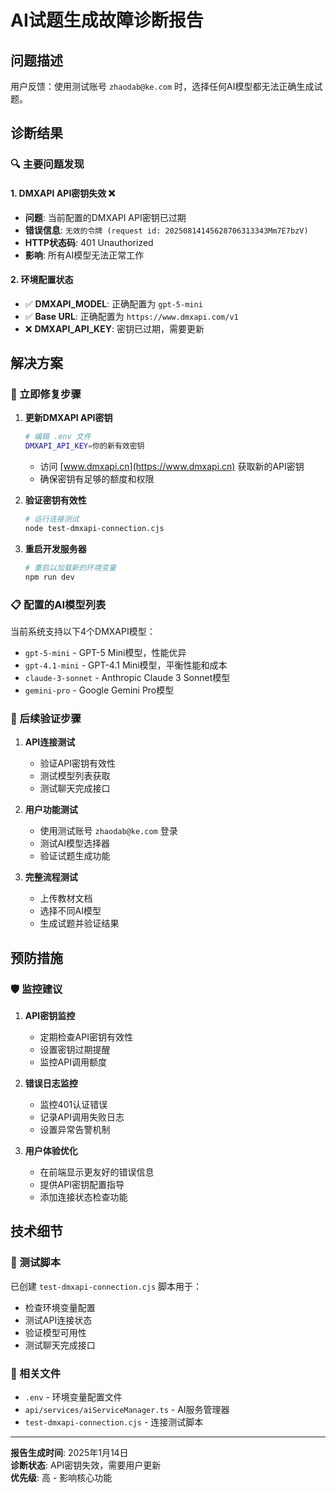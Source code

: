 # AI试题生成故障诊断报告

## 问题描述
用户反馈：使用测试账号 `zhaodab@ke.com` 时，选择任何AI模型都无法正确生成试题。

## 诊断结果

### 🔍 主要问题发现

#### 1. DMXAPI API密钥失效 ❌
- **问题**: 当前配置的DMXAPI API密钥已过期
- **错误信息**: `无效的令牌 (request id: 20250814145628706313343Mm7E7bzV)`
- **HTTP状态码**: 401 Unauthorized
- **影响**: 所有AI模型无法正常工作

#### 2. 环境配置状态
- ✅ **DMXAPI_MODEL**: 正确配置为 `gpt-5-mini`
- ✅ **Base URL**: 正确配置为 `https://www.dmxapi.com/v1`
- ❌ **DMXAPI_API_KEY**: 密钥已过期，需要更新

## 解决方案

### 🔧 立即修复步骤

1. **更新DMXAPI API密钥**
   ```bash
   # 编辑 .env 文件
   DMXAPI_API_KEY=你的新有效密钥
   ```
   - 访问 [www.dmxapi.cn](https://www.dmxapi.cn) 获取新的API密钥
   - 确保密钥有足够的额度和权限

2. **验证密钥有效性**
   ```bash
   # 运行连接测试
   node test-dmxapi-connection.cjs
   ```

3. **重启开发服务器**
   ```bash
   # 重启以加载新的环境变量
   npm run dev
   ```

### 📋 配置的AI模型列表
当前系统支持以下4个DMXAPI模型：
- `gpt-5-mini` - GPT-5 Mini模型，性能优异
- `gpt-4.1-mini` - GPT-4.1 Mini模型，平衡性能和成本
- `claude-3-sonnet` - Anthropic Claude 3 Sonnet模型
- `gemini-pro` - Google Gemini Pro模型

### 🔄 后续验证步骤

1. **API连接测试**
   - 验证API密钥有效性
   - 测试模型列表获取
   - 测试聊天完成接口

2. **用户功能测试**
   - 使用测试账号 `zhaodab@ke.com` 登录
   - 测试AI模型选择器
   - 验证试题生成功能

3. **完整流程测试**
   - 上传教材文档
   - 选择不同AI模型
   - 生成试题并验证结果

## 预防措施

### 🛡️ 监控建议
1. **API密钥监控**
   - 定期检查API密钥有效性
   - 设置密钥过期提醒
   - 监控API调用额度

2. **错误日志监控**
   - 监控401认证错误
   - 记录API调用失败日志
   - 设置异常告警机制

3. **用户体验优化**
   - 在前端显示更友好的错误信息
   - 提供API密钥配置指导
   - 添加连接状态检查功能

## 技术细节

### 🔧 测试脚本
已创建 `test-dmxapi-connection.cjs` 脚本用于：
- 检查环境变量配置
- 测试API连接状态
- 验证模型可用性
- 测试聊天完成接口

### 📁 相关文件
- `.env` - 环境变量配置文件
- `api/services/aiServiceManager.ts` - AI服务管理器
- `test-dmxapi-connection.cjs` - 连接测试脚本

---

**报告生成时间**: 2025年1月14日  
**诊断状态**: API密钥失效，需要用户更新  
**优先级**: 高 - 影响核心功能